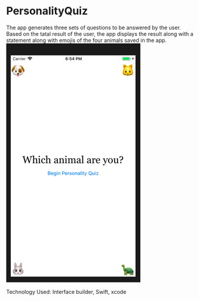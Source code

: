 # PersonalityQuiz

The app generates three sets of questions to be answered by the user. Based on the tatal result of the user,
the app displays the result along with a statement along with emojis of the four animals saved in the app.
![alt text](https://github.com/ggebre/PersonalityQuiz/blob/master/Screen%20Shot%202019-03-05%20at%206.54.54%20PM.png)

Technology Used: Interface builder, Swift, xcode
